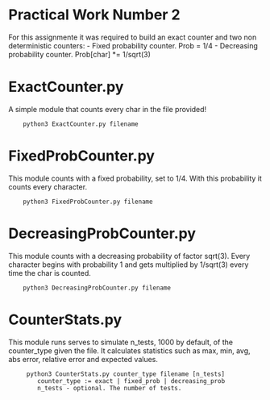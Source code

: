 # Practical Work Number 2

For this assignmente it was required to build an exact counter and two non deterministic counters:
    - Fixed probability counter. Prob = 1/4
    - Decreasing probability counter. Prob[char] *= 1/sqrt(3)

# ExactCounter.py
A simple module that counts every char in the file provided!
```
    python3 ExactCounter.py filename
```
# FixedProbCounter.py
This module counts with a fixed probability, set to 1/4. With this probability it counts every character.
```
    python3 FixedProbCounter.py filename
```
# DecreasingProbCounter.py
This module counts with a decreasing probability of factor sqrt(3). Every character begins with probability 1 and gets multiplied by 1/sqrt(3) every time the char is counted.
```
    python3 DecreasingProbCounter.py filename
```
# CounterStats.py
This module runs serves to simulate n_tests, 1000 by default, of the counter_type given the file. It calculates statistics such as max, min, avg, abs error, relative error and expected values.
```
     python3 CounterStats.py counter_type filename [n_tests]
        counter_type := exact | fixed_prob | decreasing_prob
        n_tests - optional. The number of tests.
```
